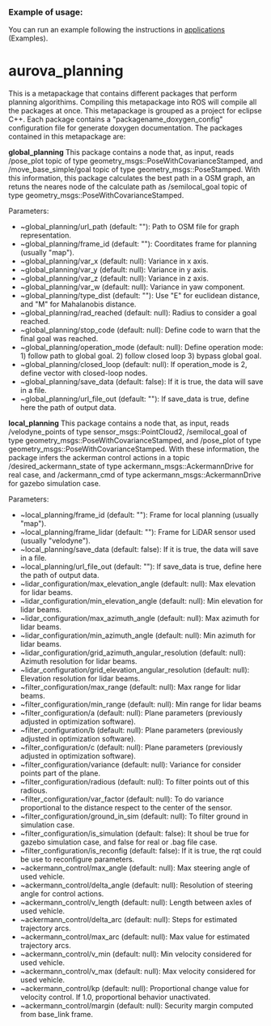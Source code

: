 ### Example of usage:

You can run an example following the instructions in [applications](https://github.com/AUROVA-LAB/applications) (Examples).

# aurova_planning
This is a metapackage that contains different packages that perform planning algorithims. Compiling this metapackage into ROS will compile all the packages at once. This metapackage is grouped as a project for eclipse C++. Each package contains a "packagename_doxygen_config" configuration file for generate doxygen documentation. The packages contained in this metapackage are:

**global_planning**
This package contains a node that, as input, reads /pose_plot topic of type geometry_msgs::PoseWithCovarianceStamped, and /move_base_simple/goal topic of type geometry_msgs::PoseStamped. With this information, this package calculates the best path in a OSM graph, an retuns the neares node of the calculate path as /semilocal_goal topic of type geometry_msgs::PoseWithCovarianceStamped.

Parameters:
* ~global_planning/url_path (default: ""): Path to OSM file for graph representation.
* ~global_planning/frame_id (default: ""): Coorditates frame for planning (usually "map").
* ~global_planning/var_x (default: null): Variance in x axis.
* ~global_planning/var_y (default: null): Variance in y axis.
* ~global_planning/var_z (default: null): Variance in z axis.
* ~global_planning/var_w (default: null): Variance in yaw component.
* ~global_planning/type_dist (default: ""): Use "E" for euclidean distance, and "M" for Mahalanobis distance.
* ~global_planning/rad_reached (default: null): Radius to consider a goal reached.
* ~global_planning/stop_code (default: null): Define code to warn that the final goal was reached.
* ~global_planning/operation_mode (default: null): Define operation mode: 1) follow path to global goal. 2) follow closed loop 3) bypass global goal.
* ~global_planning/closed_loop (default: null): If operation_mode is 2, define vector with closed-loop nodes. 
* ~global_planning/save_data (default: false): If it is true, the data will save in a file.
* ~global_planning/url_file_out (default: ""): If save_data is true, define here the path of output data.

**local_planning**
This package contains a node that, as input, reads /velodyne_points of type sensor_msgs::PointCloud2, /semilocal_goal of type geometry_msgs::PoseWithCovarianceStamped, and /pose_plot of type geometry_msgs::PoseWithCovarianceStamped. With these information, the package infers the ackerman control actions in a topic /desired_ackermann_state of type ackermann_msgs::AckermannDrive for real case, and /ackermann_cmd of type ackermann_msgs::AckermannDrive for gazebo simulation case.

Parameters:
* ~local_planning/frame_id (default: ""): Frame for local planning (usually "map").
* ~local_planning/frame_lidar (default: ""): Frame for LiDAR sensor used (usually "velodyne").
* ~local_planning/save_data (default: false): If it is true, the data will save in a file.
* ~local_planning/url_file_out (default: ""): If save_data is true, define here the path of output data.
* ~lidar_configuration/max_elevation_angle (default: null): Max elevation for lidar beams.
* ~lidar_configuration/min_elevation_angle (default: null): Min elevation for lidar beams.
* ~lidar_configuration/max_azimuth_angle (default: null): Max azimuth for lidar beams.
* ~lidar_configuration/min_azimuth_angle (default: null): Min azimuth for lidar beams.
* ~lidar_configuration/grid_azimuth_angular_resolution (default: null): Azimuth resolution for lidar beams.
* ~lidar_configuration/grid_elevation_angular_resolution (default: null): Elevation resolution for lidar beams.
* ~filter_configuration/max_range (default: null): Max range for lidar beams.
* ~filter_configuration/min_range (default: null): Min range for lidar beams
* ~filter_configuration/a (default: null): Plane parameters (previously adjusted in optimization software).
* ~filter_configuration/b (default: null): Plane parameters (previously adjusted in optimization software).
* ~filter_configuration/c (default: null): Plane parameters (previously adjusted in optimization software).
* ~filter_configuration/variance (default: null): Variance for consider points part of the plane.
* ~filter_configuration/radious (default: null): To filter points out of this radious.
* ~filter_configuration/var_factor (default: null): To do variance proportional to the distance respect to the center of the sensor.
* ~filter_configuration/ground_in_sim (default: null): To filter ground in simulation case.
* ~filter_configuration/is_simulation (default: false): It shoul be true for gazebo simulation case, and false for real or .bag file case.
* ~filter_configuration/is_reconfig (default: false): If it is true, the rqt could be use to reconfigure parameters.
* ~ackermann_control/max_angle (default: null): Max steering angle of used vehicle.
* ~ackermann_control/delta_angle (default: null): Resolution of steering angle for control actions.
* ~ackermann_control/v_length (default: null): Length between axles of used vehicle.
* ~ackermann_control/delta_arc (default: null): Steps for estimated trajectory arcs.
* ~ackermann_control/max_arc (default: null): Max value for estimated trajectory arcs.
* ~ackermann_control/v_min (default: null): Min velocity considered for used vehicle.
* ~ackermann_control/v_max (default: null): Max velocity considered for used vehicle.
* ~ackermann_control/kp (default: null): Proportional change value for velocity control. If 1.0, proportional behavior unactivated.
* ~ackermann_control/margin (default: null): Security margin computed from base_link frame.
